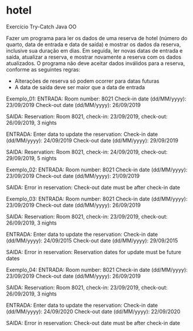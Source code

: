 # hotel
Exercício Try-Catch Java OO

Fazer um programa para ler os dados de uma reserva de hotel (número do quarto, data
de entrada e data de saída) e mostrar os dados da reserva, inclusive sua duração em
dias. Em seguida, ler novas datas de entrada e saída, atualizar a reserva, e mostrar
novamente a reserva com os dados atualizados. O programa não deve aceitar dados
inválidos para a reserva, conforme as seguintes regras:
- Alterações de reserva só podem ocorrer para datas futuras
- A data de saída deve ser maior que a data de entrada

Exemplo_01:
ENTRADA:
Room number: 8021
Check-in date (dd/MM/yyyy): 23/09/2019
Check-out date (dd/MM/yyyy): 26/09/2019

SAIDA:
Reservation: Room 8021, check-in: 23/09/2019, check-out: 26/09/2019, 3 nights

ENTRADA:
Enter data to update the reservation:
Check-in date (dd/MM/yyyy): 24/09/2019
Check-out date (dd/MM/yyyy): 29/09/2019

SAIDA:
Reservation: Room 8021, check-in: 24/09/2019, check-out: 29/09/2019, 5 nights

Exemplo_02:
ENTRADA:
Room number: 8021
Check-in date (dd/MM/yyyy): 23/09/2019
Check-out date (dd/MM/yyyy): 21/09/2019

SAIDA:
Error in reservation: Check-out date must be after check-in date

Exemplo_03:
ENTRADA:
Room number: 8021
Check-in date (dd/MM/yyyy): 23/09/2019
Check-out date (dd/MM/yyyy): 26/09/2019

SAIDA:
Reservation: Room 8021, check-in: 23/09/2019, check-out: 26/09/2019, 3 nights

ENTRADA:
Enter data to update the reservation:
Check-in date (dd/MM/yyyy): 24/09/2015
Check-out date (dd/MM/yyyy): 29/09/2015

SAIDA:
Error in reservation: Reservation dates for update must be future dates

Exemplo_04:
ENTRADA:
Room number: 8021
Check-in date (dd/MM/yyyy): 23/09/2019
Check-out date (dd/MM/yyyy): 26/09/2019

SAIDA:
Reservation: Room 8021, check-in: 23/09/2019, check-out: 26/09/2019, 3 nights

ENTRADA: 
Enter data to update the reservation:
Check-in date (dd/MM/yyyy): 24/09/2020
Check-out date (dd/MM/yyyy): 22/09/2020

SAIDA:
Error in reservation: Check-out date must be after check-in date

